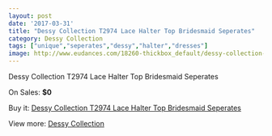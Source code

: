 ```yaml
---
layout: post
date: '2017-03-31'
title: "Dessy Collection T2974 Lace Halter Top Bridesmaid Seperates"
category: Dessy Collection
tags: ["unique","seperates","dessy","halter","dresses"]
image: http://www.eudances.com/18260-thickbox_default/dessy-collection-t2974-lace-halter-top-bridesmaid-seperates.jpg
---
```

Dessy Collection T2974 Lace Halter Top Bridesmaid Seperates

On Sales: **$0**
<a href="https://www.eudances.com/en/dessy-collection/5350-dessy-collection-t2974-lace-halter-top-bridesmaid-seperates.html"><amp-img layout="responsive" width="600" height="600" src="//www.eudances.com/18260-thickbox_default/dessy-collection-t2974-lace-halter-top-bridesmaid-seperates.jpg" alt="Dessy Collection T2974 Lace Halter Top Bridesmaid Seperates 0" /></a>
<a href="https://www.eudances.com/en/dessy-collection/5350-dessy-collection-t2974-lace-halter-top-bridesmaid-seperates.html"><amp-img layout="responsive" width="600" height="600" src="//www.eudances.com/18261-thickbox_default/dessy-collection-t2974-lace-halter-top-bridesmaid-seperates.jpg" alt="Dessy Collection T2974 Lace Halter Top Bridesmaid Seperates 1" /></a>

Buy it: [Dessy Collection T2974 Lace Halter Top Bridesmaid Seperates](https://www.eudances.com/en/dessy-collection/5350-dessy-collection-t2974-lace-halter-top-bridesmaid-seperates.html "Dessy Collection T2974 Lace Halter Top Bridesmaid Seperates")

View more: [Dessy Collection](https://www.eudances.com/en/60-Dessy-Collection "Dessy Collection")